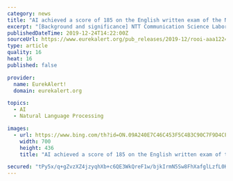 ```yaml
---
category: news
title: "AI achieved a score of 185 on the English written exam of the National Center Test For University Admissions in 2019"
excerpt: "[Background and significance] NTT Communication Science Laboratories (NTT CS Labs.) (*3) have been conducting basic research on natural language processing and knowledge processing, including machine translation, information retrieval, and dialogue processing. To solve practical problems, humans integrate various natural language processing ..."
publishedDateTime: 2019-12-24T14:22:00Z
sourceUrl: https://www.eurekalert.org/pub_releases/2019-12/rooi-aaa122419.php
type: article
quality: 16
heat: 16
published: false

provider:
  name: EurekAlert!
  domain: eurekalert.org

topics:
  - AI
  - Natural Language Processing

images:
  - url: https://www.bing.com/th?id=ON.09A240E7C46C453F5C4B3C90C7F9D4CF
    width: 700
    height: 436
    title: "AI achieved a score of 185 on the English written exam of the National Center Test For University Admissions in 2019"

secured: "tPy5x/q+gZvzXZ4jzyqhXb+c6QE3WkQreF1w/bjkIrmN5Sw8FhXafglLzfL0KSmE4LxLaxt6Bo4Y9iJEr2pD6taCGn+h1H8GEBYINrguOxnd/uq+p+StKyCRwF6vBWgMa+etIUYja0Ckvylvn5TXYDCoFEdAgw5fi4mlLTOliYqe0sqkLfHN0WFsnpP6VZV96B5zu+brey3gYFOcTf3Xb+QD3bFjx8+oYgOb7ECkaV3ub3oyh8QAkqRz5SYCitbdG9SYdMa+djk3Qmz5T0qjcQ==;5/PT1+tQW+X37QfM+kGLiQ=="
---
```


